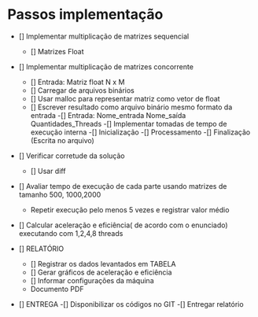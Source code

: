# Passos implementação


- [] Implementar multiplicação de matrizes sequencial
    - [] Matrizes Float

- [] Implementar multiplicação de matrizes concorrente
    - [] Entrada: Matriz float N x M
    - [] Carregar de arquivos binários
    - [] Usar malloc para representar matriz como vetor de float
    - [] Escrever resultado como arquivo binário mesmo formato da entrada
    -[] Entrada: Nome_entrada Nome_saída Quantidades_Threads
    -[] Implementar tomadas de tempo de execução interna
        -[] Inicialização
        -[] Processamento
        -[] Finalização (Escrita no arquivo)
- [] Verificar corretude da solução
    - [] Usar diff <arq1> <arq2>

- [] Avaliar tempo de execução de cada parte usando matrizes de tamanho 500, 1000,2000
    - Repetir execução pelo menos 5 vezes e registrar valor médio

- [] Calcular aceleração e eficiência( de acordo com o enunciado) executando com 1,2,4,8 threads

- [] RELATÓRIO
    - [] Registrar os dados levantados em TABELA 
    - [] Gerar gráficos de aceleração e eficiência
    - [] Informar configurações da máquina
    - Documento PDF

- [] ENTREGA
    -[] Disponibilizar os códigos no GIT
    -[] Entregar relatório